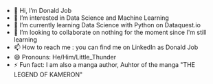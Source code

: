 - 👋 Hi, I’m Donald Job
- 👀 I’m interested in Data Science and Machine Learning
- 🌱 I’m currently learning Data Science with Python on Dataquest.io
- 💞️ I’m looking to collaborate on nothing for the moment since I'm still learning
- 📫 How to reach me : you can find me on LinkedIn as Donald Job
- 😄 Pronouns: He/Him/Little_Thunder
- ⚡ Fun fact: I am also a manga author, Auhtor of the manga "THE LEGEND OF KAMERON"

<!---
DonaldJobDev/DonaldJobDev is a ✨ special ✨ repository because its `README.md` (this file) appears on your GitHub profile.
You can click the Preview link to take a look at your changes.
--->
